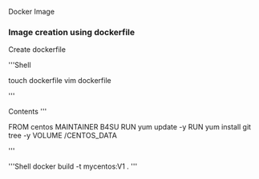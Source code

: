 Docker Image
### Image creation using dockerfile

Create dockerfile

'''Shell

touch dockerfile
vim dockerfile

'''

Contents
'''

FROM centos
MAINTAINER B4SU
RUN yum update -y
RUN yum install git tree -y
VOLUME /CENTOS_DATA

'''

'''Shell
docker build -t mycentos:V1 .
'''
